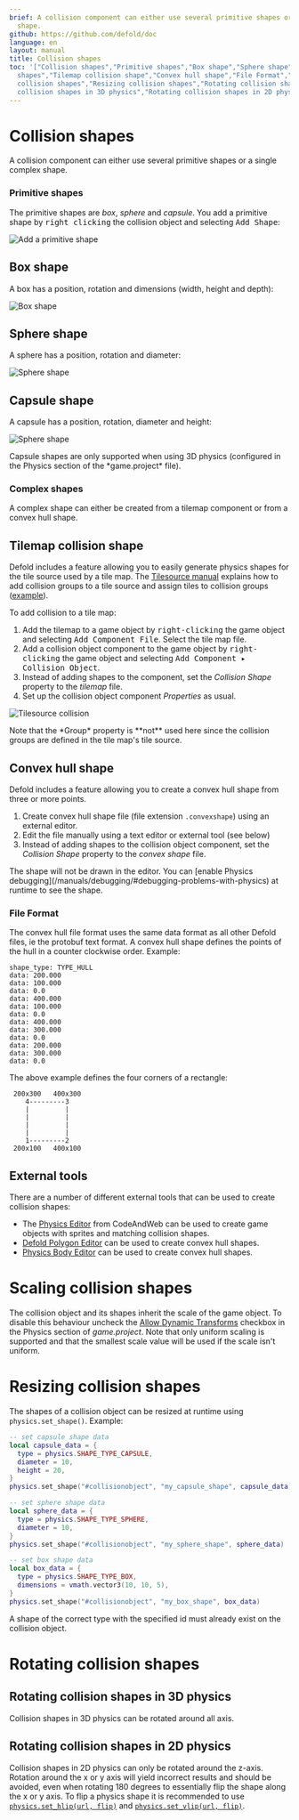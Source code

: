 ```yaml
---
brief: A collision component can either use several primitive shapes or a single complex
  shape.
github: https://github.com/defold/doc
language: en
layout: manual
title: Collision shapes
toc: '["Collision shapes","Primitive shapes","Box shape","Sphere shape","Capsule shape","Complex
  shapes","Tilemap collision shape","Convex hull shape","File Format","External tools","Scaling
  collision shapes","Resizing collision shapes","Rotating collision shapes","Rotating
  collision shapes in 3D physics","Rotating collision shapes in 2D physics"]'
---
```


# Collision shapes

A collision component can either use several primitive shapes or a single complex shape.

### Primitive shapes
The primitive shapes are *box*, *sphere* and *capsule*. You add a primitive shape by <kbd>right clicking</kbd> the collision object and selecting <kbd>Add Shape</kbd>:

![Add a primitive shape](../images/physics/add_shape.png)

## Box shape
A box has a position, rotation and dimensions (width, height and depth):

![Box shape](../images/physics/box.png)

## Sphere shape
A sphere has a position, rotation and diameter:

![Sphere shape](../images/physics/sphere.png)

## Capsule shape
A capsule has a position, rotation, diameter and height:

![Sphere shape](../images/physics/capsule.png)

<div class='important' markdown='1'>
Capsule shapes are only supported when using 3D physics (configured in the Physics section of the *game.project* file).
</div>

### Complex shapes
A complex shape can either be created from a tilemap component or from a convex hull shape.

## Tilemap collision shape
Defold includes a feature allowing you to easily generate physics shapes for the tile source used by a tile map. The [Tilesource manual](/manuals/tilesource/#tile-source-collision-shapes) explains how to add collision groups to a tile source and assign tiles to collision groups ([example](/examples/tilemap/collisions/)).

To add collision to a tile map:

1. Add the tilemap to a game object by <kbd>right-clicking</kbd> the game object and selecting <kbd>Add Component File</kbd>. Select the tile map file.
2. Add a collision object component to the game object by <kbd>right-clicking</kbd> the game object and selecting <kbd>Add Component ▸ Collision Object</kbd>.
3. Instead of adding shapes to the component, set the *Collision Shape* property to the *tilemap* file.
4. Set up the collision object component *Properties* as usual.

![Tilesource collision](../images/physics/collision_tilemap.png)

<div class='important' markdown='1'>
Note that the *Group* property is **not** used here since the collision groups are defined in the tile map's tile source.
</div>

## Convex hull shape
Defold includes a feature allowing you to create a convex hull shape from three or more points. 

1. Create convex hull shape file (file extension `.convexshape`) using an external editor.
2. Edit the file manually using a text editor or external tool (see below)
3. Instead of adding shapes to the collision object component, set the *Collision Shape* property to the *convex shape* file.

<div class='sidenote' markdown='1'>
The shape will not be drawn in the editor. You can [enable Physics debugging](/manuals/debugging/#debugging-problems-with-physics) at runtime to see the shape.
</div>

### File Format
The convex hull file format uses the same data format as all other Defold files, ie the protobuf text format. A convex hull shape defines the points of the hull in a counter clockwise order. Example:

```
shape_type: TYPE_HULL
data: 200.000
data: 100.000
data: 0.0
data: 400.000
data: 100.000
data: 0.0
data: 400.000
data: 300.000
data: 0.0
data: 200.000
data: 300.000
data: 0.0
```

The above example defines the four corners of a rectangle:

```
 200x300   400x300
    4---------3
    |         |
    |         |
    |         |
    |         |
    1---------2
 200x100   400x100
```

## External tools

There are a number of different external tools that can be used to create collision shapes:

* The [Physics Editor](https://www.codeandweb.com/physicseditor/tutorials/how-to-create-physics-shapes-for-defold) from CodeAndWeb can be used to create game objects with sprites and matching collision shapes.
* [Defold Polygon Editor](https://rossgrams.itch.io/defold-polygon-editor) can be used to create convex hull shapes.
* [Physics Body Editor](https://selimanac.github.io/physics-body-editor/) can be used to create convex hull shapes.


# Scaling collision shapes
The collision object and its shapes inherit the scale of the game object. To disable this behaviour uncheck the [Allow Dynamic Transforms](/manuals/project-settings/#allow-dynamic-transforms) checkbox in the Physics section of *game.project*. Note that only uniform scaling is supported and that the smallest scale value will be used if the scale isn't uniform.


# Resizing collision shapes
The shapes of a collision object can be resized at runtime using `physics.set_shape()`. Example:

```lua
-- set capsule shape data
local capsule_data = {
  type = physics.SHAPE_TYPE_CAPSULE,
  diameter = 10,
  height = 20,
}
physics.set_shape("#collisionobject", "my_capsule_shape", capsule_data)

-- set sphere shape data
local sphere_data = {
  type = physics.SHAPE_TYPE_SPHERE,
  diameter = 10,
}
physics.set_shape("#collisionobject", "my_sphere_shape", sphere_data)

-- set box shape data
local box_data = {
  type = physics.SHAPE_TYPE_BOX,
  dimensions = vmath.vector3(10, 10, 5),
}
physics.set_shape("#collisionobject", "my_box_shape", box_data)
```

<div class='sidenote' markdown='1'>
A shape of the correct type with the specified id must already exist on the collision object.
</div>


# Rotating collision shapes

## Rotating collision shapes in 3D physics
Collision shapes in 3D physics can be rotated around all axis.


## Rotating collision shapes in 2D physics
Collision shapes in 2D physics can only be rotated around the z-axis. Rotation around the x or y axis will yield incorrect results and should be avoided, even when rotating 180 degrees to essentially flip the shape along the x or y axis. To flip a physics shape it is recommended to use [`physics.set_hlip(url, flip)`](/ref/stable/physics/?#physics.set_hflip:url-flip) and [`physics.set_vlip(url, flip)`](/ref/stable/physics/?#physics.set_vflip:url-flip).